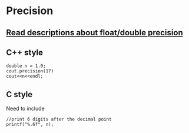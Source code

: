 # Precision

## [Read descriptions about float/double precision](https://www.geeksforgeeks.org/difference-float-double-c-cpp/)

## C++ style
```
double n = 1.0;
cout.precision(17)
cout<<n<<endl;
```

## C style
Need to include <cstdio>
```
//print 6 digits after the decimal point
printf("%.6f", n);
```
